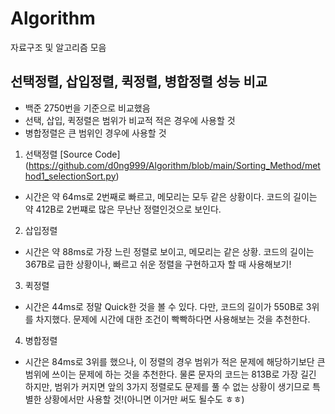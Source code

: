# Algorithm
자료구조 및 알고리즘 모음
## 선택정렬, 삽입정렬, 퀵정렬, 병합정렬 성능 비교
- 백준 2750번을 기준으로 비교했음
- 선택, 삽입, 퀵정렬은 범위가 비교적 적은 경우에 사용할 것
- 병합정렬은 큰 범위인 경우에 사용할 것

1. 선택정렬
[Source Code] (https://github.com/d0ng999/Algorithm/blob/main/Sorting_Method/method1_selectionSort.py)
- 시간은 약 64ms로 2번째로 빠르고, 메모리는 모두 같은 상황이다. 코드의 길이는 약 412B로 2번쨰로 많은 무난난 정렬인것으로 보인다.

2. 삽입정렬
- 시간은 약 88ms로 가장 느린 정렬로 보이고, 메모리는 같은 상황. 코드의 길이는 367B로 급한 상황이나, 빠르고 쉬운 정렬을 구현하고자 할 때 사용해보기!

3. 퀵정렬
- 시간은 44ms로 정말 Quick한 것을 볼 수 있다. 다만, 코드의 길이가 550B로 3위를 차지했다. 문제에 시간에 대한 조건이 빡빡하다면 사용해보는 것을 추천한다.

4. 병합정렬
- 시간은 84ms로 3위를 했으나, 이 정렬의 경우 범위가 적은 문제에 해당하기보단 큰 범위에 쓰이는 문제에 하는 것을 추천한다. 물론 문자의 코드는 813B로 가장 길긴 하지만, 범위가 커지면 앞의 3가지 정렬로도 문제를 풀 수 없는 상황이 생기므로 특별한 상황에서만 사용할 것!(아니면 이거만 써도 될수도 ㅎㅎ)
